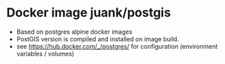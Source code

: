 # Docker image juank/postgis 

* Based on postgres alpine docker images
* PostGIS version is compiled and installed on image build.
* see https://hub.docker.com/_/postgres/ for configuration (environment variables / volumes)
